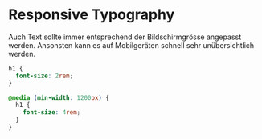 # Responsive Typography

Auch Text sollte immer entsprechend der Bildschirmgrösse angepasst werden. Ansonsten kann es auf Mobilgeräten schnell sehr unübersichtlich werden.

````CSS
h1 {
  font-size: 2rem;
}

@media (min-width: 1200px) {
  h1 {
    font-size: 4rem;
  }
}
````